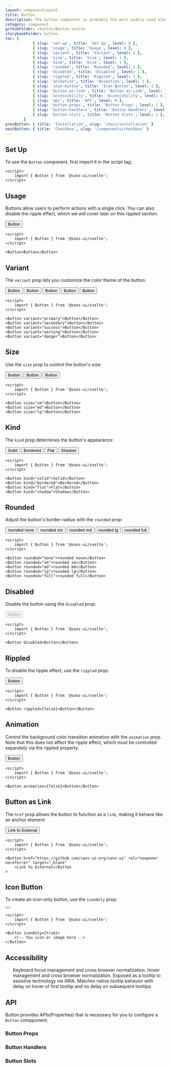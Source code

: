 ```yaml
---
layout: componentLayout
title: Button
description: The button component is probably the most widely used element in any user interface or website as it can be used to launch an action but also to link to other pages.
category: component
githubFolder: /button/Button.svelte
storybookFolder: button
toc: [
			{ slug: 'set-up', title: 'Set Up', level: 0 },
			{ slug: 'usage', title: 'Usage', level: 0 },
			{ slug: 'variant', title: 'Variant', level: 1 },
			{ slug: 'size', title: 'Size', level: 1 },
			{ slug: 'kind', title: 'Kind', level: 1 },
			{ slug: 'rounded', title: 'Rounded', level: 1 },
			{ slug: 'disabled', title: 'Disabled', level: 1 },
			{ slug: 'rippled', title: 'Rippled', level: 1 },
			{ slug: 'animation', title: 'Animation', level: 1 },
			{ slug: 'icon-button', title: 'Icon Button', level: 1 },
			{ slug: 'button-as-link', title: 'Button as Link', level: 1 },
			{ slug: 'accessibility', title: 'Accessibility', level: 0 },
			{ slug: 'api', title: 'API', level: 0 },
			{ slug: 'button-props', title: 'Button Props', level: 1 },
			{ slug: 'button-handlers', title: 'Button Handlers', level: 1 },
			{ slug: 'button-slots', title: 'Button Slots', level: 1 },
		]
prevButton: { title: 'Installation', slug: '/docs/installation' }
nextButton: { title: 'Checkbox', slug: '/components/checkbox' }
---
```


<script>
	import { Button, Link } from '$lib';
	import { PropertyTable, HandlerTable, SlotTable, CodeBlockWrapper, AccessibilityListItem }from "../../../mdsvex/components/index.ts"
	import * as Component from "../../../mdsvex/+layout.svelte"
	import { buttonProps, buttonHandlers, buttonSlots } from "./button-props.ts"

</script>

## Set Up

To use the <code>Button</code> component, first import it in the script tag:

<CodeBlockWrapper>

```svelte
<script>
	import { Button } from '@sans-ui/svelte';
</script>
```

</CodeBlockWrapper>

## Usage

Buttons allow users to perform actions with a single click. You can also disable the ripple effect, which we will cover later on <Link href="#rippled">this rippled section</Link>.

<Button>Button</Button>

<CodeBlockWrapper>

```svelte
<script>
	import { Button } from '@sans-ui/svelte';
</script>

<Button>Button</Button>
```

</CodeBlockWrapper>

## Variant

The `variant` prop lets you customize the color theme of the button:

<div class="inline-flex flex-row gap-4 flex-wrap">
	<Button variant="primary">Button</Button>
	<Button variant="secondary">Button</Button>
	<Button variant="success">Button</Button>
	<Button variant="warning">Button</Button>
	<Button variant="danger">Button</Button>
</div>

<CodeBlockWrapper>

```svelte
<script>
	import { Button } from '@sans-ui/svelte';
</script>

<Button variant="primary">Button</Button>
<Button variant="secondary">Button</Button>
<Button variant="success">Button</Button>
<Button variant="warning">Button</Button>
<Button variant="danger">Button</Button>
```

</CodeBlockWrapper>

## Size

Use the `size` prop to control the button's size:

<div class="flex flex-row gap-4 items-center">
	<Button size="sm">Button</Button>
	<Button size="md">Button</Button>
	<Button size="lg">Button</Button>
</div>

<CodeBlockWrapper>

```svelte
<script>
	import { Button } from '@sans-ui/svelte';
</script>

<Button size="sm">Button</Button>
<Button size="md">Button</Button>
<Button size="lg">Button</Button>
```

</CodeBlockWrapper>

## Kind

The `kind` prop determines the button's appearance:

<div class="flex flex-row gap-2 flex-wrap">
	<Button kind="solid">Solid</Button>
	<Button kind="bordered">Bordered</Button>
	<Button kind="flat">Flat</Button>
	<Button kind="shadow">Shadow</Button>
</div>

<CodeBlockWrapper>

```svelte
<script>
	import { Button } from '@sans-ui/svelte';
</script>

<Button kind="solid">Solid</Button>
<Button kind="bordered">Bordered</Button>
<Button kind="flat">Flat</Button>
<Button kind="shadow">Shadow</Button>
```

</CodeBlockWrapper>

## Rounded

Adjust the button's border-radius with the `rounded` prop:

<div class="flex flex-row gap-2 flex-wrap">
	<Button rounded="none">rounded none</Button>
	<Button rounded="sm">rounded sm</Button>
	<Button rounded="md">rounded md</Button>
	<Button rounded="lg">rounded lg</Button>
	<Button rounded="full">rounded full</Button>
</div>

<CodeBlockWrapper>

```svelte
<script>
	import { Button } from '@sans-ui/svelte';
</script>

<Button rounded="none">rounded none</Button>
<Button rounded="sm">rounded sm</Button>
<Button rounded="md">rounded md</Button>
<Button rounded="lg">rounded lg</Button>
<Button rounded="full">rounded full</Button>
```

</CodeBlockWrapper>

## Disabled

Disable the button using the `disabled` prop:

<Button disabled>Button</Button>

<CodeBlockWrapper>

```svelte
<script>
	import { Button } from '@sans-ui/svelte';
</script>

<Button disabled>Button</Button>
```

</CodeBlockWrapper>

## Rippled

To disable the ripple effect, use the `rippled` prop:

<Button rippled={false}>Button</Button>

<CodeBlockWrapper>

```svelte
<script>
	import { Button } from '@sans-ui/svelte';
</script>

<Button rippled={false}>Button</Button>
```

</CodeBlockWrapper>

## Animation

Control the background color transition animation with the `animation` prop. Note that this does not affect the ripple effect, which must be controlled separately via <Link href="#rippled">the rippled property</Link>.

<Button animation={false}>Button</Button>

<CodeBlockWrapper>

```svelte
<script>
	import { Button } from '@sans-ui/svelte';
</script>

<Button animation={false}>Button</Button>
```

</CodeBlockWrapper>

## Button as Link

The `href` prop allows the button to function as a `link`, making it behave like an anchor element:

<Button href="https://github.com/sans-ui-org/sans-ui" rel='noopener noreferrer' target='_blank'>Link to External</Button>

<CodeBlockWrapper>

```svelte
<script>
	import { Button } from '@sans-ui/svelte';
</script>

<Button href="https://github.com/sans-ui-org/sans-ui" rel="noopener noreferrer" target="_blank"
	>Link to External</Button
>
```

</CodeBlockWrapper>

## Icon Button

To create an icon-only button, use the `iconOnly` prop:

<Button iconOnly={true}>
	<svg class="w-[14px] h-[14px]" viewBox="0 0 14 14" fill="white" xmlns="http://www.w3.org/2000/svg">
		<g clip-path="url(#clip0_1222_36554)">
			<path d="M7 0.5V13.5" stroke="white" stroke-width="2px" stroke-linecap="round" stroke-linejoin="round"/>
			<path d="M0.5 6.95996H13.5" stroke="white" stroke-width="2px" stroke-linecap="round" stroke-linejoin="round"/>
		</g>
	</svg>
</Button>

<CodeBlockWrapper>

```svelte
<script>
	import { Button } from '@sans-ui/svelte';
</script>

<Button iconOnly={true}>
	<!-- You icon or image here -->
</Button>
```

</CodeBlockWrapper>

## Accessibility

<ul class="flex flex-col gap-3 ml-10 mt-4">
	<AccessibilityListItem>Keyboard focus management and cross browser normalization.</AccessibilityListItem>
	<AccessibilityListItem>Hover management and cross browser normalization.</AccessibilityListItem>
	<AccessibilityListItem>Exposed as a tooltip to assistive technology via ARIA.</AccessibilityListItem>
	<AccessibilityListItem>Matches native tooltip behavior with delay on hover of first tooltip and no delay on subsequent tooltips.</AccessibilityListItem>
</ul>

## API

Button provides APIs(Properties) that is necessary for you to configure a <code>Button</code> compponent.

### Button Props

<PropertyTable properties={buttonProps} />

### Button Handlers

<HandlerTable handlers={buttonHandlers} />

### Button Slots

<SlotTable slots={buttonSlots} />
